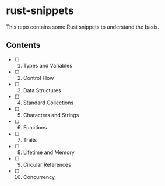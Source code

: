 # rust-snippets
This repo contains some Rust snippets to understand the basis.

## Contents
- [ ] 1. Types and Variables
- [ ] 2. Control Flow
- [ ] 3. Data Structures
- [ ] 4. Standard Collections
- [ ] 5. Characters and Strings
- [ ] 6. Functions
- [ ] 7. Traits
- [ ] 8. Lifetime and Memory
- [ ] 9. Circular References
- [ ] 10. Concurrency